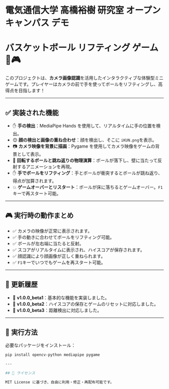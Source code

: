 # 電気通信大学 高橋裕樹 研究室 オープンキャンパス デモ
# バスケットボール リフティング ゲーム 🏀🎮

このプロジェクトは、**カメラ画像認識**を活用したインタラクティブな体験型ミニゲームです。プレイヤーはカメラの前で手を使ってボールをリフティングし、高得点を目指します！

---

## ✅ 実装された機能

- ✋ **手の検出**：MediaPipe Hands を使用して、リアルタイムに手の位置を検出。
- 😊 **顔の検出と画像の重ね合わせ**：顔を検出し、そこに `iKUN.png`を表示。
- 📷 **カメラ映像を背景に描画**：Pygame を使用してカメラ映像をゲームの背景として表示。
- 🏀 **回転するボールと跳ね返りの物理演算**：ボールが落下し、壁に当たって反射するアニメーションを再現。
- ✋ **手でボールをリフティング**：手とボールが衝突するとボールが跳ね返り、得点が加算されます。
- 💥 **ゲームオーバーとリスタート**：ボールが床に落ちるとゲームオーバー。`F1`キーで再スタート可能。

---

## 🎮 実行時の動作まとめ

- ✅ カメラの映像が正常に表示されます。
- ✅ 手の動きに合わせてボールをリフティング可能。
- ✅ ボールが左右端に当たると反射。
- ✅ スコアがリアルタイムに表示され、ハイスコアが保存されます。
- ✅ 顔認識により顔画像が正しく重ねられます。
- ✅ `F1`キーでいつでもゲームを再スタート可能。

---

## 🚀 更新履歴

- 📣 **v1.0.0_beta1**：基本的な機能を実装しました。
- 📣 **v1.0.0_beta2**：ハイスコアの保存とゲームのリセットに対応しました。
- 📣 **v1.0.0_beta3**：距離検出に対応しました。

---


## 🔧 実行方法

必要なパッケージをインストール：

```bash
pip install opencv-python mediapipe pygame

---

## 📄 ライセンス

MIT License に基づき、自由に利用・修正・再配布可能です。

